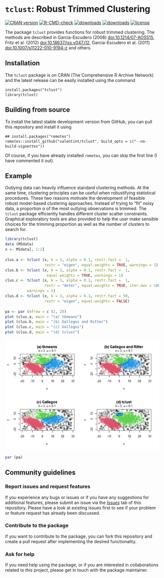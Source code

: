 
<!-- README.md is generated from README.Rmd. Please edit that file -->

# `tclust`: Robust Trimmed Clustering

<!-- badges: start -->

[![CRAN
version](https://www.r-pkg.org/badges/version/tclust)](https://cran.r-project.org/package=tclust)
[![R-CMD-check](https://github.com/valentint/tclust/actions/workflows/R-CMD-check.yaml/badge.svg)](https://github.com/valentint/tclust/actions/workflows/R-CMD-check.yaml)
[![downloads](https://cranlogs.r-pkg.org/badges/tclust)](https://cran.r-project.org/package=tclust)
[![downloads](https://cranlogs.r-pkg.org/badges/grand-total/tclust)](https://cran.r-project.org/package=tclust)
[![license](https://img.shields.io/badge/license-GPL--3-blue.svg)](https://www.gnu.org/licenses/gpl-3.0.en.html)

<!-- badges: end -->

The package `tclust` provides functions for robust trimmed clustering.
The methods are described in Garcia-Escudero (2008)
[doi:10.1214/07-AOS515](https://doi:10.1214/07-AOS515), Fritz et
al. (2012)
[doi:10.18637/jss.v047.i12](https://doi:10.18637/jss.v047.i12),
Garcia-Escudero et al. (2011)
[doi:10.1007/s11222-010-9194-z](https://doi:10.1007/s11222-010-9194-z)
and others.

## Installation

The `tclust` package is on CRAN (The Comprehensive R Archive Network)
and the latest release can be easily installed using the command

    install.packages("tclust")
    library(tclust)

## Building from source

To install the latest stable development version from GitHub, you can
pull this repository and install it using

    ## install.packages("remotes")
    remotes::install_github("valentint/tclust", build_opts = c("--no-build-vignettes"))

Of course, if you have already installed `remotes`, you can skip the
first line (I have commented it out).

## Example

Outlying data can heavily influence standard clustering methods. At the
same time, clustering principles can be useful when robustifying
statistical procedures. These two reasons motivate the development of
feasible robust model-based clustering approaches. Instead of trying to
“fit” noisy data, a proportion α of the most outlying observations is
trimmed. The `tclust` package efficiently handles different cluster
scatter constraints. Graphical exploratory tools are also provided to
help the user make sensible choices for the trimming proportion as well
as the number of clusters to search for.

``` r
library(tclust)
data (M5data)
x <- M5data[, 1:2]

clus.a <- tclust (x, k = 3, alpha = 0.1, restr.fact =  1,
                  restr = "eigen", equal.weights = TRUE, warnings = 1)
clus.b <- tclust (x, k = 3, alpha = 0.1, restr.fact =  1,
                   equal.weights = TRUE, warnings = 1)
clus.c <- tclust (x, k = 3, alpha = 0.1, restr.fact =  1,
                  restr = "deter", equal.weights = TRUE, iter.max = 100,
          warnings = 1)
clus.d <- tclust (x, k = 3, alpha = 0.1, restr.fact = 50,
                  restr = "eigen", equal.weights = FALSE)

pa <- par (mfrow = c (2, 2))
plot (clus.a, main = "(a) tkmeans")
plot (clus.b, main = "(b) Gallegos and Ritter")
plot (clus.c, main = "(c) Gallegos")
plot (clus.d, main = "(d) tclust")
```

![](README-example-1.png)<!-- -->

``` r
par (pa)
```

## Community guidelines

### Report issues and request features

If you experience any bugs or issues or if you have any suggestions for
additional features, please submit an issue via the
[*Issues*](https://github.com/valentint/tclust/issues) tab of this
repository. Please have a look at existing issues first to see if your
problem or feature request has already been discussed.

### Contribute to the package

If you want to contribute to the package, you can fork this repository
and create a pull request after implementing the desired functionality.

### Ask for help

If you need help using the package, or if you are interested in
collaborations related to this project, please get in touch with the
package maintainer.
